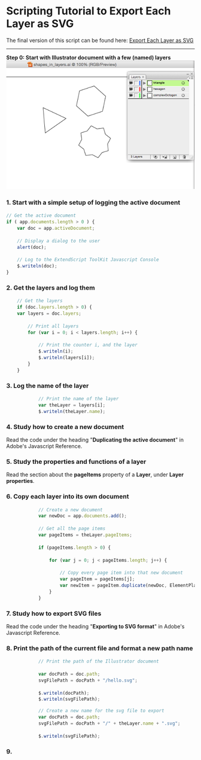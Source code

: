 # Scripting Tutorial to Export Each Layer as SVG

The final version of this script can be found here: [Export Each Layer as SVG](https://github.com/ArtezGDA/illustratorPlugin-Examples/tree/master/exportEachLayer)

----

**Step 0: Start with Illustrator document with a few (named) layers**  
![Step 0](screenshots/export_step0_start.png)

### 1. Start with a simple setup of logging the active document

```javascript
// Get the active document
if ( app.documents.length > 0 ) {
	var doc = app.activeDocument;

    // Display a dialog to the user
    alert(doc);
    
    // Log to the ExtendScript ToolKit Javascript Console
    $.writeln(doc);
}
```

### 2. Get the layers and log them

```javascript
	// Get the layers
	if (doc.layers.length > 0) {
	var layers = doc.layers;
		
		// Print all layers
		for (var i = 0; i < layers.length; i++) {
			
			// Print the counter i, and the layer
            $.writeln(i);
			$.writeln(layers[i]);
		}
	}
```

### 3. Log the name of the layer

```javascript
			// Print the name of the layer
			var theLayer = layers[i];
			$.writeln(theLayer.name);
```

### 4. Study how to create a new document

Read the code under the heading "**Duplicating the active document**" in Adobe's Javascript Reference.

### 5. Study the properties and functions of a layer

Read the section about the **pageItems** property of a **Layer**, under **Layer properties**.

### 6. Copy each layer into its own document

```javascript
			// Create a new document
			var newDoc = app.documents.add();
			
			// Get all the page items
			var pageItems = theLayer.pageItems;
			
			if (pageItems.length > 0) {
				
				for (var j = 0; j < pageItems.length; j++) {
					
					// Copy every page item into that new document
					var pageItem = pageItems[j];
					var newItem = pageItem.duplicate(newDoc, ElementPlacement.PLACEATEND);
				}
			}
```

### 7. Study how to export SVG files

Read the code under the heading "**Exporting to SVG format**" in Adobe's Javascript Reference.

### 8. Print the path of the current file and format a new path name

```javascript
			// Print the path of the Illustrator document
			
			var docPath = doc.path;
			svgFilePath = docPath + "/hello.svg";
			
			$.writeln(docPath);
			$.writeln(svgFilePath);
```

```javascript
			// Create a new name for the svg file to export
			var docPath = doc.path;
			svgFilePath = docPath + "/" + theLayer.name + ".svg";
			
			$.writeln(svgFilePath);
```

### 9. 

```javascript
```
